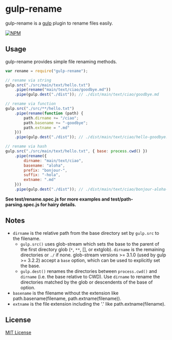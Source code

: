 # gulp-rename

gulp-rename is a [gulp](https://github.com/wearefractal/gulp) plugin to rename files easily.

[![NPM](https://nodei.co/npm/gulp-rename.png?downloads=true&downloadRank=true&stars=true)](https://nodei.co/npm/gulp-rename/)

## Usage

gulp-rename provides simple file renaming methods.

```javascript
var rename = require("gulp-rename");

// rename via string
gulp.src("./src/main/text/hello.txt")
	.pipe(rename("main/text/ciao/goodbye.md"))
	.pipe(gulp.dest("./dist")); // ./dist/main/text/ciao/goodbye.md

// rename via function
gulp.src("./src/**/hello.txt")
	.pipe(rename(function (path) {
		path.dirname += "/ciao";
		path.basename += "-goodbye";
		path.extname = ".md"
	}))
	.pipe(gulp.dest("./dist")); // ./dist/main/text/ciao/hello-goodbye.md

// rename via hash
gulp.src("./src/main/text/hello.txt", { base: process.cwd() })
	.pipe(rename({
		dirname: "main/text/ciao",
		basename: "aloha",
		prefix: "bonjour-",
		suffix: "-hola",
		extname: ".md"
	}))
	.pipe(gulp.dest("./dist")); // ./dist/main/text/ciao/bonjour-aloha-hola.md
```

**See test/rename.spec.js for more examples and test/path-parsing.spec.js for hairy details.**

## Notes

* `dirname` is the relative path from the base directory set by `gulp.src` to the filename.
  * `gulp.src()` uses glob-stream which sets the base to the parent of the first directory glob (`*`, `**`, [], or extglob). `dirname` is the remaining directories or `./` if none. glob-stream versions >= 3.1.0 (used by gulp >= 3.2.2) accept a `base` option, which can be used to explicitly set the base.
  * `gulp.dest()` renames the directories between `process.cwd()` and `dirname` (i.e. the base relative to CWD). Use `dirname` to rename the directories matched by the glob or descendents of the base of option.
* `basename` is the filename without the extension like path.basename(filename, path.extname(filename)).
* `extname` is the file extension including the '.' like path.extname(filename).

## License

[MIT License](http://en.wikipedia.org/wiki/MIT_License)
